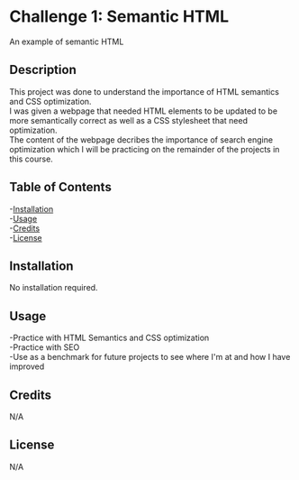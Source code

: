 # Challenge 1: Semantic HTML
An example of semantic HTML

## Description
This project was done to understand the importance of HTML semantics and CSS optimization. <br>
I was given a webpage that needed HTML elements to be updated to be more semantically correct as well as a CSS stylesheet that need optimization.<br>
The content of the webpage decribes the importance of search engine optimization which I will be practicing on the remainder of the projects in this course.

## Table of Contents
-[Installation](#installation)<br>
-[Usage](#usage)<br>
-[Credits](#credits)<br>
-[License](#license)

## Installation
No installation required.

## Usage
-Practice with HTML Semantics and CSS optimization<br>
-Practice with SEO<Br>
-Use as a benchmark for future projects to see where I'm at and how I have improved


## Credits
N/A

## License
N/A